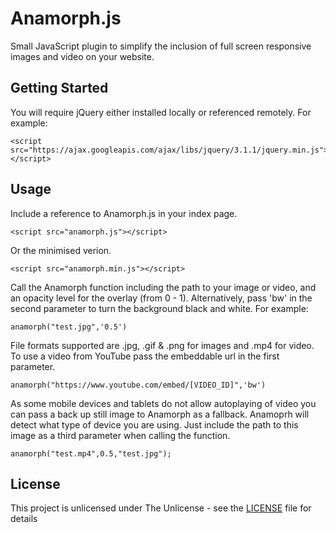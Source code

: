 # Anamorph.js
Small JavaScript plugin to simplify the inclusion of full screen responsive images and video on your website.
## Getting Started
You will require jQuery either installed locally or referenced remotely.
For example:
```
<script src="https://ajax.googleapis.com/ajax/libs/jquery/3.1.1/jquery.min.js"></script>
```
## Usage
Include a reference to Anamorph.js in your index page.
```
<script src="anamorph.js"></script>
```
Or the minimised verion.
```
<script src="anamorph.min.js"></script>
```
Call the Anamorph function including the path to your image or video, and an opacity level for the overlay (from 0 - 1). Alternatively, pass 'bw' in the second parameter to turn the background black and white.
For example:
```
anamorph("test.jpg",'0.5')
```
File formats supported are .jpg, .gif & .png for images and .mp4 for video.
To use a video from YouTube pass the embeddable url in the first parameter.
```
anamorph("https://www.youtube.com/embed/[VIDEO_ID]",'bw')
```
As some mobile devices and tablets do not allow autoplaying of video you can pass a back up still image to Anamorph as a fallback. Anamoprh will detect what type of device you are using. Just include the path to this image as a third parameter when calling the function. 
```
anamorph("test.mp4",0.5,"test.jpg");
```
## License
This project is unlicensed under The Unlicense - see the [LICENSE](LICENSE) file for details
